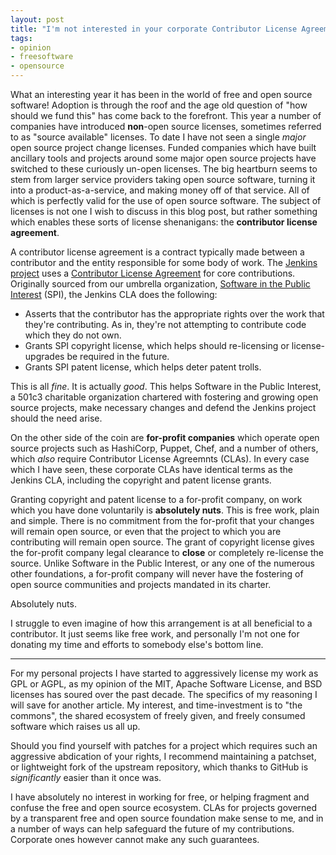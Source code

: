 ```yaml
---
layout: post
title: "I'm not interested in your corporate Contributor License Agreements"
tags:
- opinion
- freesoftware
- opensource
---
```


What an interesting year it has been in the world of free and open source
software! Adoption is through the roof and the age old question of "how should
we fund this" has come back to the forefront. This year a number of companies
have introduced **non**-open source licenses, sometimes referred to as "source
available" licenses. To date I have not seen a single _major_ open source
project change licenses. Funded companies which have built ancillary tools and
projects around some major open source projects have switched to these
curiously un-open licenses. The big heartburn seems to stem from larger service
providers taking open source software, turning it into a product-as-a-service,
and making money off of that service. All of which is perfectly valid for the
use of open source software. The subject of licenses is not one I wish to
discuss in this blog post, but rather something which enables these sorts of
license shenanigans: the **contributor license agreement**.

A contributor license agreement is a contract typically made between a
contributor and the entity responsible for some body of work. The
[Jenkins project](https://jenkins.io/) uses a [Contributor License
Agreement](https://jenkins.io/project/governance/#cla) for core contributions.
Originally sourced from our umbrella organization, [Software in the Public
Interest](https://spi-inc.org) (SPI), the Jenkins CLA does the following:

* Asserts that the contributor has the appropriate rights over the work that
  they're contributing. As in, they're not attempting to contribute code which
  they do not own.
* Grants SPI copyright license, which helps should re-licensing or
  license-upgrades be required in the future.
* Grants SPI patent license, which helps deter patent trolls.


This is all _fine_. It is actually _good_. This helps Software in the Public
Interest, a 501c3 charitable organization chartered with fostering and growing
open source projects, make necessary changes and defend the Jenkins project
should the need arise.


On the other side of the coin are **for-profit companies** which operate open
source projects such as HashiCorp, Puppet, Chef, and a number of others, which
_also_ require Contributor License Agreemnts (CLAs). In every case which I have seen,
these corporate CLAs have identical terms as the Jenkins CLA, including the
copyright and patent license grants.

Granting copyright and patent license to a for-profit company, on work which
you have done voluntarily is **absolutely nuts**. This is free work, plain and
simple. There is no commitment from the for-profit that your changes will
remain open source, or even that the project to which you are contributing will
remain open source. The grant of copyright license gives the for-profit company
legal clearance to **close** or completely re-license the source. Unlike
Software in the Public Interest, or any one of the numerous other foundations,
a for-profit company will never have the fostering of open source communities
and projects mandated in its charter.

Absolutely nuts.

I struggle to even imagine of how this arrangement is at all beneficial to a
contributor. It just seems like free work, and personally I'm not one for
donating my time and efforts to somebody else's bottom line.

---

For my personal projects I have started to aggressively license my work as GPL
or AGPL, as my opinion of the MIT, Apache Software License, and BSD licenses
has soured over the past decade. The specifics of my reasoning I will save for
another article. My interest, and time-investment is to "the commons", the shared
ecosystem of freely given, and freely consumed software which raises us all up.

Should you find yourself with patches for a project which requires such an
aggressive abdication of your rights, I recommend maintaining a patchset, or
lightweight fork of the upstream repository, which thanks to GitHub is
_significantly_ easier than it once was.

I have absolutely no interest in working for free, or helping fragment and
confuse the free and open source ecosystem. CLAs for projects governed by a
transparent free and open source foundation make sense to me, and in a number
of ways can help safeguard the future of my contributions. Corporate ones
however cannot make any such guarantees.

